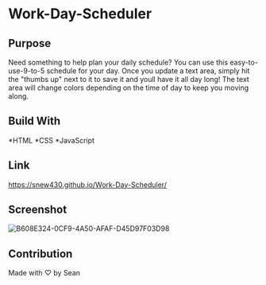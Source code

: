 # Work-Day-Scheduler
## Purpose

Need something to help plan your daily schedule? You can use this easy-to-use-9-to-5 schedule for your day.  Once you update a text area, simply hit the "thumbs up" next to it to save it and youll have it all day long! The text area will change colors depending on the time of day to keep you moving along.

## Build With

*HTML
*CSS
*JavaScript

## Link

https://snew430.github.io/Work-Day-Scheduler/

## Screenshot

![B608E324-0CF9-4A50-AFAF-D45D97F03D98](https://user-images.githubusercontent.com/93355113/148955964-39cce02b-a2d8-473f-842c-21b54f6fde96.jpeg)


## Contribution

Made with ♡ by Sean
